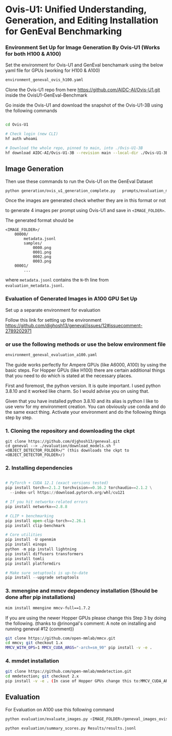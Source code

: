 # Ovis-U1: Unified Understanding, Generation, and Editing Installation for GenEval Benchmarking

### Environment Set Up for Image Generation By Ovis-U1 (Works for both H100 & A100)

Set the environment for Ovis-U1 and GenEval benchamark using the below yaml file for GPUs (working for H100 & A100)

```bash
environment_geneval_ovis_h100.yaml
```

Clone the Ovis-U1 repo from here https://github.com/AIDC-AI/Ovis-U1.git inside the OvisU1-GenEval-Benchmark


Go inside the Ovis-U1 and download the snapshot of the Ovis-U1-3B using the following commands

```bash

cd Ovis-U1

# Check login (new CLI)
hf auth whoami

# Download the whole repo, pinned to main, into ./Ovis-U1-3B
hf download AIDC-AI/Ovis-U1-3B --revision main --local-dir ./Ovis-U1-3B

```

## Image Generation

Then use these commands to run the Ovis-U1 on the GenEval Dataset

```bash
python generation/ovis_u1_generation_complete.py   prompts/evaluation_metadata.jsonl   --outdir <IMAGE_FOLDER>/geneval_images_ovis_u1   --model_path Ovis-U1/Ovis-U1-3B   --n_samples 4 --steps 50 --H 1024 --W 1024 --scale 5.0 --seed 42   --resume  --line-base 0
```

Once the images are generated check whether they are in this format or not

to generate 4 images per prompt using Ovis-U1 and save in `<IMAGE_FOLDER>`.

The generated format should be
```
<IMAGE_FOLDER>/
    00000/
        metadata.jsonl
        samples/
            0000.png
            0001.png
            0002.png
            0003.png
    00001/
        ...
```
where `metadata.jsonl` contains the `N`-th line from `evaluation_metadata.jsonl`.


### Evaluation of Generated Images in A100 GPU Set Up 

Set up a separate environment for evaluation 

Follow this link for setting up the environment https://github.com/djghosh13/geneval/issues/12#issuecomment-2789202971

### or use the following methods or use the below environment file 

```bash
environment_geneval_evaluation_a100.yaml
```

The guide works perfectly for Ampere GPUs (like A6000, A100) by using the basic steps. For Hopper GPUs (like H100) there are certain additional things that you need to do which is stated at the necessary places.

First and foremost, the python version. It is quite important. I used python 3.8.10 and it worked like charm. So I would advise you on using that.

Given that you have installed python 3.8.10 and its alias is python I like to use venv for my environment creation. You can obviously use conda and do the same exact thing. Activate your environment and do the following things step by step.

### 1. Cloning the repository and downloading the ckpt

```
git clone https://github.com/djghosh13/geneval.git
cd geneval --> ./evaluation/download_models.sh "<OBJECT_DETECTOR_FOLDER>/" (this downloads the ckpt to <OBJECT_DETECTOR_FOLDER>/)
```

### 2. Installing dependencies

```python

# PyTorch + CUDA 12.1 (exact versions tested)
pip install torch==2.1.2 torchvision==0.16.2 torchaudio==2.1.2 \
  --index-url https://download.pytorch.org/whl/cu121

# If you hit networkx-related errors
pip install networkx==2.8.8

# CLIP + benchmarking
pip install open-clip-torch==2.26.1
pip install clip-benchmark

# Core utilities
pip install -U openmim
pip install einops
python -m pip install lightning
pip install diffusers transformers
pip install tomli
pip install platformdirs

# Make sure setuptools is up-to-date
pip install --upgrade setuptools

```

### 3. mmengine and mmcv dependency installation (Should be done after pip installations)

```bash
mim install mmengine mmcv-full==1.7.2
```

If you are using the newer Hopper GPUs please change this Step 3 by doing the following. (thanks to @rinongal's comment: A note on installing and running geneval #12 (comment))

```bash
git clone https://github.com/open-mmlab/mmcv.git
cd mmcv; git checkout 1.x
MMCV_WITH_OPS=1 MMCV_CUDA_ARGS="-arch=sm_90" pip install -v -e .
```

### 4. mmdet installation

```bash
git clone https://github.com/open-mmlab/mmdetection.git
cd mmdetection; git checkout 2.x
pip install -v -e . (In case of Hopper GPUs change this to:MMCV_CUDA_ARGS="-arch=sm_90" pip install -v -e .
```


## Evaluation 

For Evaluation on A100 use this following command

```bash
python evaluation/evaluate_images.py <IMAGE_FOLDER>/geneval_images_ovis_u1 --outfile Results/results.jsonl --model-path object_detection_folder

python evaluation/summary_scores.py Results/results.jsonl
```












